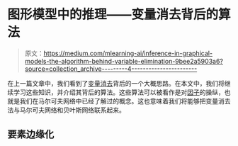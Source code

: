# 图形模型中的推理——变量消去背后的算法

> 原文：<https://medium.com/mlearning-ai/inference-in-graphical-models-the-algorithm-behind-variable-elimination-9bee2a5903a6?source=collection_archive---------4----------------------->

在上一篇文章中，我们看到了[变量消去](/p/a6bf9b70e946)背后的一个大概思路。在本文中，我们将继续学习这些知识，并介绍其背后的算法。这些算法可以被看作是对[因子](/p/488c5359f5fd)的操纵，也就是我们在马尔可夫网络中已经了解过的概念。这也意味着我们将能够把变量消去法与马尔可夫网络和贝叶斯网络联系起来。

## 要素边缘化